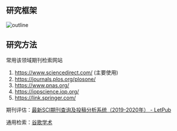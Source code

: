 ## 研究框架

![outline](https://raw.githubusercontent.com/wuliGGG/picBed/main/img/outline.png)

## 研究方法

常用该领域期刊检索网站

1. https://www.sciencedirect.com/ (主要使用)
2. https://journals.plos.org/plosone/
3. https://www.pnas.org/
4. https://iopscience.iop.org/
5. https://link.springer.com/

期刊评估：[最新SCI期刊查询及投稿分析系统（2019-2020年） - LetPub](https://www.letpub.com.cn/index.php?page=journalapp)

通用检索：[谷歌学术](https://scholar.google.com/)